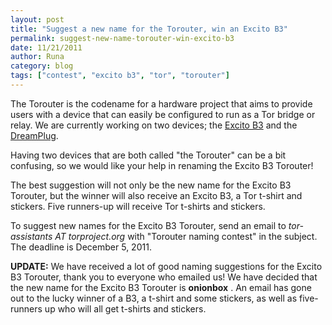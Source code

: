 ```yaml
---
layout: post
title: "Suggest a new name for the Torouter, win an Excito B3"
permalink: suggest-new-name-torouter-win-excito-b3
date: 11/21/2011
author: Runa
category: blog
tags: ["contest", "excito b3", "tor", "torouter"]
---
```


The Torouter is the codename for a hardware project that aims to provide users with a device that can easily be configured to run as a Tor bridge or relay. We are currently working on two devices; the [Excito B3](https://www.excito.com/node/9) and the [DreamPlug](https://www.globalscaletechnologies.com/c-5-dreamplugs.aspx).

Having two devices that are both called "the Torouter" can be a bit confusing, so we would like your help in renaming the Excito B3 Torouter!

The best suggestion will not only be the new name for the Excito B3 Torouter, but the winner will also receive an Excito B3, a Tor t-shirt and stickers. Five runners-up will receive Tor t-shirts and stickers.

To suggest new names for the Excito B3 Torouter, send an email to _tor-assistants AT torproject.org_ with "Torouter naming contest" in the subject. The deadline is December 5, 2011.

**UPDATE:** We have received a lot of good naming suggestions for the Excito B3 Torouter, thank you to everyone who emailed us! We have decided that the new name for the Excito B3 Torouter is **onionbox** . An email has gone out to the lucky winner of a B3, a t-shirt and some stickers, as well as five-runners up who will all get t-shirts and stickers.

